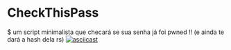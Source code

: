 # CheckThisPass
$ um script minimalista que checará se sua senha já foi pwned !!  (e ainda te dará a hash dela rs)
[![asciicast](https://asciinema.org/a/6Ljcj6RMBWH6PLB1C5fJTpoTX.svg)](https://asciinema.org/a/6Ljcj6RMBWH6PLB1C5fJTpoTX)
